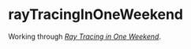 # rayTracingInOneWeekend

Working through [_Ray Tracing in One Weekend_](https://raytracing.github.io/books/RayTracingInOneWeekend.html).